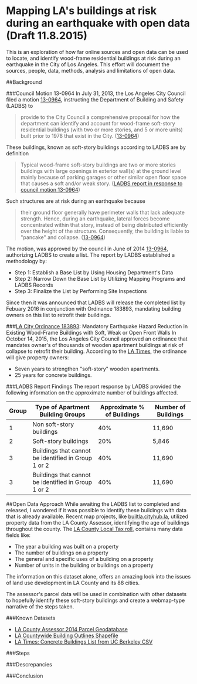 # Mapping LA's buildings at risk during an earthquake with open data (Draft 11.8.2015)

This is an exploration of how far online sources and open data can be used to locate, and identify wood-frame residential buildings at risk during an earthquake in the City of Los Angeles. This effort will document the sources, people, data, methods, analysis and limitations of open data.

##Background

###Council Motion 13-0964
In July 31, 2013, the Los Angeles City Council filed a motion [13-0964](http://clkrep.lacity.org/onlinedocs/2013/13-0964_mot_07-31-13.pdf), instructing the Department of Building and Safety (LADBS) to 
> provide to the City Council a comprehensive proposal for how the department can identify and account for wood-frame soft-story residential buildings (with two or more stories, and 5 or more units) built prior to 1978 that exist in the City. ([13-0964](http://clkrep.lacity.org/onlinedocs/2013/13-0964_mot_07-31-13.pdf))

These buildings, known as soft-story buildings according to LADBS are by definition
> Typical wood-frame soft-story buildings are two or more stories buildings with large openings in exterior wall(s) at the ground level mainly because of parking garages or other similar open floor space that causes a soft and/or weak story. ([LADBS report in response to council motion 13-0964](http://clkrep.lacity.org/onlinedocs/2013/13-0964_rpt_dbs_11-22-13.pdf))

Such structures are at risk during an earthquake because
>their ground floor generally have perimeter walls that lack adequate strength. Hence, during an earthquake, lateral forces become concentrated within that story, instead of being distributed efficiently over the height of the structure. Consequently, the building is liable to "pancake" and collapse. ([13-0964](http://clkrep.lacity.org/onlinedocs/2013/13-0964_mot_07-31-13.pdf))

The motion, was approved by the council in June of 2014 [13-0964](https://cityclerk.lacity.org/lacityclerkconnect/index.cfm?fa=ccfi.viewrecord&cfnumber=13-0964), authorizing LADBS to create a list. The report by LADBS established a methodology by:
* Step 1: Establish a Base List by Using Housing Department's Data
* Step 2: Narrow Down the Base List by Utilizing Mapping Programs and LADBS Records
* Step 3: Finalize the List by Performing Site Inspections

Since then it was announced that LADBS will release the completed list by Febuary 2016 in conjunction with Ordinance 183893, mandating building owners on this list to retrofit their buildings.


###[LA City Ordinance 183893](http://ladbs.org/LADBSWeb/LADBS_Forms/PlanCheck/Ordinance_183893.pdf): Mandatory Earthquake Hazard Reduction in Existing Wood-Frame Buildings with Soft, Weak or Open Front Walls
In October 14, 2015, the Los Angeles City Council approved an ordinance that mandates owner's of thousands of wooden apartment buildings at risk of collapse to retrofit their building. According to the [LA Times](http://www.latimes.com/local/lanow/la-me-ln-la-buildings-quake-retrofit-20151105-story.html), the ordinance will give property owners:
* Seven years to strengthen "soft-story" wooden apartments.
* 25 years for concrete buildings.

###LADBS Report Findings
The report response by LADBS provided the following information on the approximate number of buildings affected.

| Group | Type of Apartment Building Groups                   | Approximate % of Buildings | Number of Buildings |
|-------|-----------------------------------------------------|----------------------------|---------------------|
| 1     | Non soft-story buildings                            | 40%                        | 11,690              |
| 2     | Soft-story buildings                                | 20%                        | 5,846               |
| 3     | Buildings that cannot be identified in Group 1 or 2 | 40%                        | 11,690              |
| 3     | Buildings that cannot be identified in Group 1 or 2 | 40%                        | 11,690              |


##Open Data Approach
While awaiting the LADBS list to completed and released, I wondered if it was possible to identify these buildings with data that is already available. Recent map projects, like [builtla.cityhub.la](cityhubla.github.io/LA_Building_Age), utilized property data from the LA County Assessor, identifying the age of buildings throughout the county. The [LA County Local Tax roll](http://assessor.lacounty.gov/local-roll/), contains many data fields like:
* The year a building was built on a property
* The number of buildings on a property
* The general and specific uses of a building on a property
* Number of units in the building or buildings on a property

The information on this dataset alone, offers an amazing look into the issues of land use development in LA County and its 88 cities.

The assessor's parcel data will be used in combination with other datasets to hopefully identify these soft-story buildings and create a webmap-type narrative of the steps taken.

###Known Datasets
* [LA County Assessor 2014 Parcel Geodatabase](http://egis3.lacounty.gov/dataportal/2015/03/10/assessor-parcel/)
* [LA Countywide Building Outlines Shapefile](http://egis3.lacounty.gov/dataportal/2011/04/28/countywide-building-outlines/)
* [LA Times: Concrete Buildings List from UC Berkeley CSV](http://graphics.latimes.com/static/csv/la_concrete_buildings.csv)

###Steps

###Descrepancies

###Conclusion
